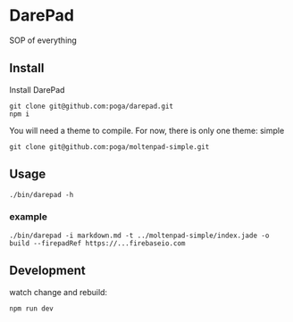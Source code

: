 # DarePad

SOP of everything

## Install

Install DarePad

```
git clone git@github.com:poga/darepad.git
npm i
```

You will need a theme to compile. For now, there is only one theme: simple

```
git clone git@github.com:poga/moltenpad-simple.git
```

## Usage

```
./bin/darepad -h
```

### example

```
./bin/darepad -i markdown.md -t ../moltenpad-simple/index.jade -o build --firepadRef https://...firebaseio.com
```

## Development

watch change and rebuild:

```
npm run dev
```

